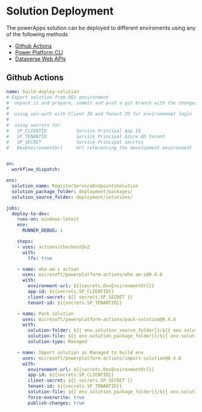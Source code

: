# Solution Deployment

The powerApps solution can be deployed to different enviroments using any of the following methods

- [Github Actions](https://learn.microsoft.com/en-us/power-platform/alm/devops-github-actions)
- [Power Platform CLI](https://learn.microsoft.com/en-us/power-platform/developer/cli/reference/solution)
- [Dataverse Web APIs](https://learn.microsoft.com/en-us/dynamics365/customerengagement/on-premises/developer/entities/solution?view=op-9-1)

## Github Actions

```yml
name: build-deploy-solution
# Export solution from DEV environment
#  unpack it and prepare, commit and push a git branch with the changes
#  
#  using spn-auth with Client ID and Tenant ID for environemnet login 
#  
#  using secrets for
#   SP_CLIENTID           Service Principal App ID
#   SP_TENANTID           Service Principal Azure AD tenant
#   SP_SECRET             Service Principal secrtes
#   DevEnvironmentUrl     Url referencing the development environment


on:
  workflow_dispatch:

env:
  solution_name: RegisterServiceEndpointsSolution
  solution_package_folder: deployment/packages/
  solution_source_folder: deployment/solutions/

jobs:
  deploy-to-dev:
    runs-on: windows-latest
    env:
      RUNNER_DEBUG: 1

    steps:
    - uses: actions/checkout@v2
      with:
        lfs: true

    - name: who-am-i action
      uses: microsoft/powerplatform-actions/who-am-i@0.4.0
      with:
        environment-url: ${{secrets.DevEnvironmentUrl}}
        app-id: ${{secrets.SP_CLIENTID}}
        client-secret: ${{ secrets.SP_SECRET }}
        tenant-id: ${{secrets.SP_TENANTID}}

    - name: Pack solution
      uses: microsoft/powerplatform-actions/pack-solution@0.4.0
      with:
        solution-folder: ${{ env.solution_source_folder}}/${{ env.solution_name }}
        solution-file: ${{ env.solution_package_folder}}/${{ env.solution_name }}.zip
        solution-type: Managed

    - name: Import solution as Managed to build env
      uses: microsoft/powerplatform-actions/import-solution@0.4.0
      with:
        environment-url: ${{secrets.DevEnvironmentUrl}}
        app-id: ${{secrets.SP_CLIENTID}}
        client-secret: ${{ secrets.SP_SECRET }}
        tenant-id: ${{secrets.SP_TENANTID}}
        solution-file: ${{ env.solution_package_folder}}/${{ env.solution_name }}.zip
        force-overwrite: true
        publish-changes: true

```